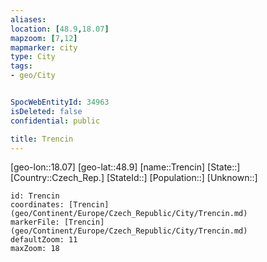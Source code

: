 ```yaml
---
aliases: 
location: [48.9,18.07]
mapzoom: [7,12] 
mapmarker: city 
type: City
tags:
- geo/City


SpocWebEntityId: 34963
isDeleted: false
confidential: public

title: Trencin
---
```

[geo-lon::18.07]
[geo-lat::48.9]
[name::Trencin]
[State::]
[Country::Czech_Rep.]
[StateId::]
[Population::]
[Unknown::]


```leaflet
id: Trencin
coordinates: [Trencin](geo/Continent/Europe/Czech_Republic/City/Trencin.md)
markerFile: [Trencin](geo/Continent/Europe/Czech_Republic/City/Trencin.md)
defaultZoom: 11 
maxZoom: 18
```


